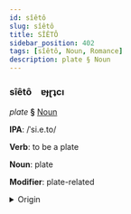 ```yaml
---
id: sîêtô
slug: sîêtô
title: SÎÊTÔ
sidebar_position: 402
tags: [sîêtô, Noun, Romance]
description: plate § Noun
---
```


### sîêtô&emsp;<span kind="abugida">ɐɟɽʇcı</span>

*plate* **§** [Noun](../../tags/Noun)

**IPA**: /ˈsi.e.to/

**Verb**: to be a plate

**Noun**: plate

**Modifier**: plate-related

<details>
    <summary>Origin</summary>
    Occitan sieta /'sje.tɔ/<br/>
    <em>Romance Language Family</em>
</details>